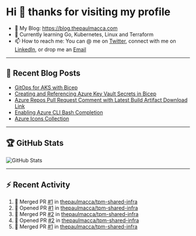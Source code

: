 # Hi 👋 thanks for visiting my profile

- 💬 My Blog: <https://blog.thepaulmacca.com>
- 🌱 Currently learning Go, Kubernetes, Linux and Terraform
- 📫 How to reach me: You can @ me on [Twitter](https://twitter.com/thepaulmacca), connect with me on [LinkedIn](https://www.linkedin.com/in/thepaulmacca/), or drop me an [Email](mailto:pm@thepaulmacca.com)

---

## :blue_book: Recent Blog Posts
<!-- BLOG-POST-LIST:START -->
- [GitOps for AKS with Bicep](https://blog.thepaulmacca.com/gitops-for-aks-with-bicep/)
- [Creating and Referencing Azure Key Vault Secrets in Bicep](https://blog.thepaulmacca.com/creating-and-referencing-azure-key-vault-secrets-in-bicep/)
- [Azure Repos Pull Request Comment with Latest Build Artifact Download Link](https://blog.thepaulmacca.com/azure-repos-pull-request-comment-with-latest-build-artifact-download-link/)
- [Enabling Azure CLI Bash Completion](https://blog.thepaulmacca.com/enabling-azure-cli-bash-completion/)
- [Azure Icons Collection](https://blog.thepaulmacca.com/azure-icons-collection/)
<!-- BLOG-POST-LIST:END -->

---

## :trophy: GitHub Stats

![GitHub Stats](https://github-readme-stats.vercel.app/api?username=thepaulmacca&count_private=true&show_icons=true&theme=dark)

---

## :zap: Recent Activity

<!--START_SECTION:activity-->
1. 🎉 Merged PR [#1](https://github.com/thepaulmacca/tpm-shared-infra/pull/1) in [thepaulmacca/tpm-shared-infra](https://github.com/thepaulmacca/tpm-shared-infra)
2. 💪 Opened PR [#1](https://github.com/thepaulmacca/tpm-shared-infra/pull/1) in [thepaulmacca/tpm-shared-infra](https://github.com/thepaulmacca/tpm-shared-infra)
3. 🎉 Merged PR [#2](https://github.com/thepaulmacca/tpm-shared-infra/pull/2) in [thepaulmacca/tpm-shared-infra](https://github.com/thepaulmacca/tpm-shared-infra)
4. 💪 Opened PR [#2](https://github.com/thepaulmacca/tpm-shared-infra/pull/2) in [thepaulmacca/tpm-shared-infra](https://github.com/thepaulmacca/tpm-shared-infra)
5. 🎉 Merged PR [#1](https://github.com/thepaulmacca/tpm-shared-infra/pull/1) in [thepaulmacca/tpm-shared-infra](https://github.com/thepaulmacca/tpm-shared-infra)
<!--END_SECTION:activity-->
